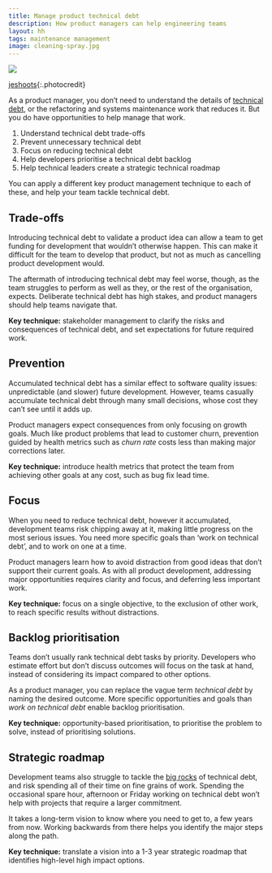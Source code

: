 ```yaml
---
title: Manage product technical debt
description: How product managers can help engineering teams
layout: hh
tags: maintenance management
image: cleaning-spray.jpg
---
```


![](cleaning-spray.jpg)

[jeshoots](https://unsplash.com/photos/ZMnefoI3k){:.photocredit}

As a product manager, you don’t need to understand the details of
[technical debt](https://martinfowler.com/bliki/TechnicalDebt.html),
or the refactoring and systems maintenance work that reduces it.
But you do have opportunities to help manage that work.

1. Understand technical debt trade-offs
2. Prevent unnecessary technical debt
3. Focus on reducing technical debt
4. Help developers prioritise a technical debt backlog 
5. Help technical leaders create a strategic technical roadmap

You can apply a different key product management technique to each of these,
and help your team tackle technical debt.

## Trade-offs

Introducing technical debt to validate a product idea can allow a team to get funding for development that wouldn’t otherwise happen.
This can make it difficult for the team to develop that product,
but not as much as cancelling product development would.

The aftermath of introducing technical debt may feel worse, though,
as the team struggles to perform as well as they, or the rest of the organisation, expects.
Deliberate technical debt has high stakes, and product managers should help teams navigate that.

**Key technique:**
stakeholder management to clarify the risks and consequences of technical debt,
and set expectations for future required work.

## Prevention

Accumulated technical debt has a similar effect to software quality issues:
unpredictable (and slower) future development.
However, teams casually accumulate technical debt through many small decisions,
whose cost they can’t see until it adds up.

Product managers expect consequences from only focusing on growth goals.
Much like product problems that lead to customer churn,
prevention guided by health metrics such as _churn rate_ costs less than making major corrections later.

**Key technique:**
introduce health metrics that protect the team from achieving other goals at any cost, such as bug fix lead time.

## Focus

When you need to reduce technical debt, however it accumulated,
development teams risk chipping away at it, making little progress on the most serious issues.
You need more specific goals than ‘work on technical debt’, and to work on one at a time.

Product managers learn how to avoid distraction from good ideas that don’t support their current goals.
As with all product development, addressing major opportunities requires clarity and focus,
and deferring less important work.

**Key technique:**
focus on a single objective, to the exclusion of other work, to reach specific results without distractions.

## Backlog prioritisation

Teams don’t usually rank technical debt tasks by priority.
Developers who estimate effort but don’t discuss outcomes will focus on the task at hand,
instead of considering its impact compared to other options.

As a product manager, you can replace the vague term _technical debt_ by naming the desired outcome.
More specific opportunities and goals than _work on technical debt_ enable backlog prioritisation.

**Key technique:**
opportunity-based prioritisation, to prioritise the problem to solve, instead of prioritising solutions.

## Strategic roadmap

Development teams also struggle to tackle the
[big rocks](https://davidandrewwiebe.com/the-parable-of-the-rocks-pebbles-sand-and-water/)
of technical debt, and risk spending all of their time on fine grains of work.
Spending the occasional spare hour, afternoon or Friday working on technical debt
won’t help with projects that require a larger commitment.

It takes a long-term vision to know where you need to get to, a few years from now.
Working backwards from there helps you identify the major steps along the path.

**Key technique:**
translate a vision into a 1-3 year strategic roadmap that identifies high-level high impact options.